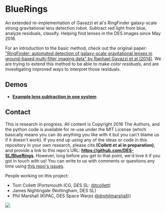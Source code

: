 # BlueRings

An extended re-implementation of Gavazzi et al's RingFinder galaxy-scale strong gravitational lens detection robot. Subtract red light from blue, analyze residuals, classify. Helping find lenses in the DES images since May 2016.

For an introduction to the basic method, check out the original paper: ["RingFinder: automated detection of galaxy-scale gravitational lenses in ground-based multi-filter imaging data" by Raphael Gavazzi et al (2014)](http://arxiv.org/abs/1403.1041). We are trying to extend this method to be able to make *color residuals*, and are investigating improved ways to interpret those residuals.

## Demos

* **[Example lens subtraction in one system](https://github.com/DES-SL/BlueRings/blob/master/Demo.ipynb)**

## Contact

This is research in progress. All content is Copyright 2016 The Authors, and the python code is available for re-use under the MIT License (which basically means you can do anything you like with it but you can't blame us if it doesn't work). If you end up using any of the ideas or code in this repository in your own research, please cite **(Collett et al in preparation)**, and provide a link to this repo's URL: **https://github.com/DES-SL/BlueRings**. However, long before you get to that point, we'd love it if you got in touch with us! You can write to us with comments or questions any time using [this repo's issues](https://github.com/DES-SL/BlueRings/issues).

People working on this project:

* Tom Collett (Portsmouth ICG, DES SL: [@tcollett](https://github.com/DES-SL/BlueRings/issues/new?body=@tcollett))
* James Nightingale (Nottingham, DES SL)
* Phil Marshall (KIPAC, DES Space Warps [@drphilmarshall](https://github.com/DES-SL/BlueRings/issues/new?body=@drphilmarshallt)))

![](https://upload.wikimedia.org/wikipedia/commons/9/95/Blue-Ringed_Octopus_%2814280614299%29.jpg)

